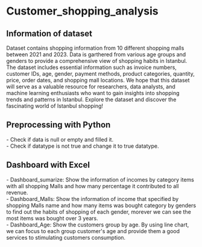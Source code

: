 # Customer_shopping_analysis
<h2>Information of dataset</h2>
Dataset contains shopping information from 10 different shopping malls between 2021 and 2023. Data is garthered from various age groups and genders to provide a comprehensive view of shopping habits in Istanbul. The dataset includes essential information such as invoice numbers, customer IDs, age, gender, payment methods, product categories, quantity, price, order dates, and shopping mall locations. We hope that this dataset will serve as a valuable resource for researchers, data analysts, and machine learning enthusiasts who want to gain insights into shopping trends and patterns in Istanbul. Explore the dataset and discover the fascinating world of Istanbul shopping!

<h2>Preprocessing with Python</h2>
- Check if data is null or empty and filled it.</br>
- Check if datatype is not true and change it to true datatype.</br>

<h2>Dashboard with Excel</h2>
- Dashboard_sumarize: Show the information of incomes by category items with all shopping Malls and how many percentage it contributed to all revenue.</br>
- Dashboard_Malls: Show the information of income that specified by shopping Malls name and how many items was bought category by genders to find out the habits of shopping of each gender, morever we can see the most items was bought over 3 years.</br>
- Dashboard_Age: Show the customers group by age. By using line chart, we can focus to each group customer's age and provide them a good services to stimulating customers consumption.</br>
